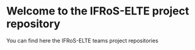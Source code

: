 # Welcome to the IFRoS-ELTE project repository
You can find here the IFRoS-ELTE teams project repositories
